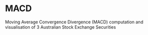 # MACD
Moving Average Convergence Divergence (MACD) computation and visualisation of 3 Australian Stock Exchange Securities
